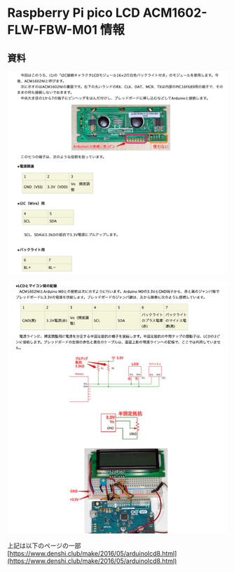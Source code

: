# Raspberry Pi pico LCD ACM1602-FLW-FBW-M01 情報

資料
---------

![端子説明](electrode.png)

![端子の接続](connect.png)

上記は以下のページの一部
[https://www.denshi.club/make/2016/05/arduinolcd8.html](https://www.denshi.club/make/2016/05/arduinolcd8.html)